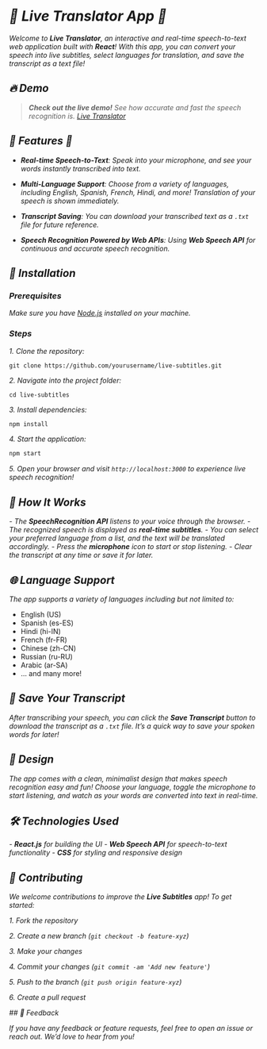 # *🎤 Live Translator App 🎤*

*Welcome to **Live Translator**, an interactive and real-time speech-to-text web application built with **React**! With this app, you can convert your speech into live subtitles, select languages for translation, and save the transcript as a text file!*

## *🔥 Demo*

> ***Check out the live demo!** See how accurate and fast the speech recognition is.*
*[Live Translator](https://sujan2332.github.io/LiveTranslator/)*

## *🌟 Features 🌟*

- ***Real-time Speech-to-Text**: Speak into your microphone, and see your words instantly transcribed into text.*

- ***Multi-Language Support**: Choose from a variety of languages, including English, Spanish, French, Hindi, and more! Translation of your speech is shown immediately.*

- ***Transcript Saving**: You can download your transcribed text as a `.txt` file for future reference.*

- ***Speech Recognition Powered by Web APIs**: Using **Web Speech API** for continuous and accurate speech recognition.*

## *🚀 Installation*

### *Prerequisites*
*Make sure you have [Node.js](https://nodejs.org/) installed on your machine.*

### *Steps*

*1. Clone the repository:*

   ```
   git clone https://github.com/yourusername/live-subtitles.git
   ```

*2. Navigate into the project folder:*
   
   ```
   cd live-subtitles
   ```

*3. Install dependencies:*
   ```bash
   npm install
   ```

*4. Start the application:*
   ```bash
   npm start
   ```

*5. Open your browser and visit `http://localhost:3000` to experience live speech recognition!*

## *🔧 How It Works*

*- The **SpeechRecognition API** listens to your voice through the browser.*
*- The recognized speech is displayed as **real-time subtitles**.*
*- You can select your preferred language from a list, and the text will be translated accordingly.*
*- Press the **microphone** icon to start or stop listening.*
*- Clear the transcript at any time or save it for later.*

## *🌐 Language Support*

*The app supports a variety of languages including but not limited to:*

- English (US)
- Spanish (es-ES)
- Hindi (hi-IN)
- French (fr-FR)
- Chinese (zh-CN)
- Russian (ru-RU)
- Arabic (ar-SA)
- … and many more!

## *💾 Save Your Transcript*

*After transcribing your speech, you can click the **Save Transcript** button to download the transcript as a `.txt` file. It’s a quick way to save your spoken words for later!*

## *🎨 Design*

*The app comes with a clean, minimalist design that makes speech recognition easy and fun! Choose your language, toggle the microphone to start listening, and watch as your words are converted into text in real-time.*

## *🛠️ Technologies Used*

*- **React.js** for building the UI*
*- **Web Speech API** for speech-to-text functionality*
*- **CSS** for styling and responsive design*

## *🤝 Contributing*

*We welcome contributions to improve the **Live Subtitles** app! To get started:*

*1. Fork the repository*

*2. Create a new branch (`git checkout -b feature-xyz`)*

*3. Make your changes*

*4. Commit your changes (`git commit -am 'Add new feature'`)*

*5. Push to the branch (`git push origin feature-xyz`)*

*6. Create a pull request*

*## 💬 Feedback*

*If you have any feedback or feature requests, feel free to open an issue or reach out. We’d love to hear from you!*

